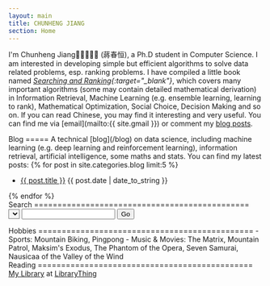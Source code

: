 ```yaml
---
layout: main
title: CHUNHENG JIANG
section: Home
---
```


<!--
<img class='inset right' src='/images/seal.png' title='Chunheng Jiang' width='50px' />
-->

I'm Chunheng Jiang (蔣春恒), a Ph.D student in Computer Science. I am interested in developing simple but efficient algorithms to solve data related problems, esp. ranking problems. I have compiled a little book named <i>[Searching and Ranking](/blog/book){:target="_blank"}</i>, which covers many important algorithms (some may contain detailed mathematical derivation) in Information Retrieval, Machine Learning (e.g. ensemble learning, learning to rank), Mathematical Optimization, Social Choice, Decision Making and so on. If you can read Chinese, you may find it interesting and very useful. You can find me via [email](mailto:{{ site.gmail }}) or comment my [blog posts](/blog).  

<div class="section" markdown="1">
Blog
=====
A technical [blog](/blog) on data science, including machine learning (e.g. deep learning and reinforcement learning), information retrieval, artificial intelligence, some maths and stats. You can find my latest posts:
{% for post in site.categories.blog limit:5 %}
<ul class="compact recent">
<li>
	<a href="{{ post.url }}" title="{{ post.excerpt }}">{{ post.title }}</a>
	<span class="date">{{ post.date | date_to_string }}</span> 
</li>
</ul>
{% endfor %}
</div>

<div class="section" markdown="1">
Search
==============================================
<form name="search">
    <select name="engine" style="background-color: #F5F5F5;"></select>
    <input type="text" name="query" onkeypress="return checkKey()"/>
    <input type="button" value="Go" onClick="return startSearch()"/>
</form>
</div>

<div class="section" markdown="1">
Hobbies
==============================================
- Sports: Mountain Biking, Pingpong
- Music & Movies: The Matrix, Mountain Patrol, Maksim's Exodus, The Phantom of the Opera, Seven Samurai, Nausicaa of the Valley of the Wind
</div>

<div class="section" markdown="1">
Reading
==============================================
<div id="wfaee986d526659387425ea3c62ae4bd1"></div><script type="text/javascript" charset="UTF-8" src="https://www.librarything.com/widget_get.php?userid=horsehour&theID=wfaee986d526659387425ea3c62ae4bd1"></script><noscript><a href="http://www.librarything.com/profile/horsehour">My Library</a> at <a href="http://www.librarything.com">LibraryThing</a></noscript>
</div>

